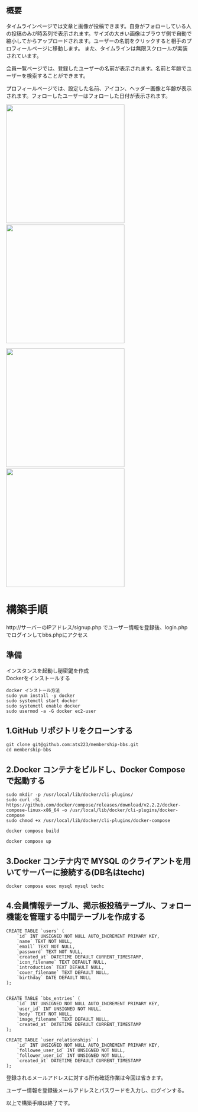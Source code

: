 ## 概要
タイムラインページでは文章と画像が投稿できます。自身がフォローしている人の投稿のみが時系列で表示されます。サイズの大きい画像はブラウザ側で自動で縮小してからアップロードされます。ユーザーの名前をクリックすると相手のプロフィールページに移動します。
また、タイムラインは無限スクロールが実装されています。

会員一覧ページでは、登録したユーザーの名前が表示されます。名前と年齢でユーザーを検索することができます。

プロフィールページでは、設定した名前、アイコン、ヘッダー画像と年齢が表示されます。フォローしたユーザーはフォローした日付が表示されます。

<img src="https://user-images.githubusercontent.com/83529682/215229590-168d5fe2-d810-4e28-b8b7-7121b5ea11f0.png" width="320px">　　<img src="https://user-images.githubusercontent.com/83529682/215229599-67b28c45-72f3-4864-ac22-893c32a05b69.png" width="320px"> 

<img src="https://user-images.githubusercontent.com/83529682/215229614-e3d3729d-59c8-459f-83c8-650149ff1544.png" width="320px">　　<img src="https://user-images.githubusercontent.com/83529682/215229620-ffb9c993-404d-4b5a-857e-36103955ee8d.png" width="320px"> 


# 構築手順

http://サーバーのIPアドレス/signup.php でユーザー情報を登録後、login.php でログインしてbbs.phpにアクセス

## 準備
インスタンスを起動し秘密鍵を作成<br>
Dockerをインストールする
```
docker インストール方法
sudo yum install -y docker
sudo systemctl start docker
sudo systemctl enable docker
sudo usermod -a -G docker ec2-user

```



## 1.GitHub リポジトリをクローンする

```
git clone git@github.com:ats223/membership-bbs.git
cd membership-bbs
```

## 2.Docker コンテナをビルドし、Docker Composeで起動する

```
sudo mkdir -p /usr/local/lib/docker/cli-plugins/
sudo curl -SL https://github.com/docker/compose/releases/download/v2.2.2/docker-compose-linux-x86_64 -o /usr/local/lib/docker/cli-plugins/docker-compose
sudo chmod +x /usr/local/lib/docker/cli-plugins/docker-compose

docker compose build

docker compose up
```

## 3.Docker コンテナ内で MYSQL のクライアントを用いてサーバーに接続する(DB名はtechc)

```
docker compose exec mysql mysql techc
```

## 4.会員情報テーブル、掲示板投稿テーブル、フォロー機能を管理する中間テーブルを作成する
```
CREATE TABLE `users` (
    `id` INT UNSIGNED NOT NULL AUTO_INCREMENT PRIMARY KEY,
    `name` TEXT NOT NULL,
    `email` TEXT NOT NULL,
    `password` TEXT NOT NULL,
    `created_at` DATETIME DEFAULT CURRENT_TIMESTAMP,
    `icon_filename` TEXT DEFAULT NULL,
    `introduction` TEXT DEFAULT NULL,
    `cover_filename` TEXT DEFAULT NULL,
    `birthday` DATE DEFAULT NULL
);
```
```

CREATE TABLE `bbs_entries` (
    `id` INT UNSIGNED NOT NULL AUTO_INCREMENT PRIMARY KEY,
    `user_id` INT UNSIGNED NOT NULL,
    `body` TEXT NOT NULL,
    `image_filename` TEXT DEFAULT NULL,
    `created_at` DATETIME DEFAULT CURRENT_TIMESTAMP
);
```

```
CREATE TABLE `user_relationships` (
    `id` INT UNSIGNED NOT NULL AUTO_INCREMENT PRIMARY KEY,
    `followee_user_id` INT UNSIGNED NOT NULL,
    `follower_user_id` INT UNSIGNED NOT NULL,
    `created_at` DATETIME DEFAULT CURRENT_TIMESTAMP
);
```

登録されるメールアドレスに対する所有確認作業は今回は省きます。

ユーザー情報を登録後メールアドレスとパスワードを入力し、ログインする。

以上で構築手順は終了です。
